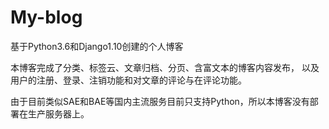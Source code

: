 # My-blog
基于Python3.6和Django1.10创建的个人博客

本博客完成了分类、标签云、文章归档、分页、含富文本的博客内容发布，
    以及用户的注册、登录、注销功能和对文章的评论与在评论功能。

由于目前类似SAE和BAE等国内主流服务目前只支持Python，所以本博客没有部署在生产服务器上。

